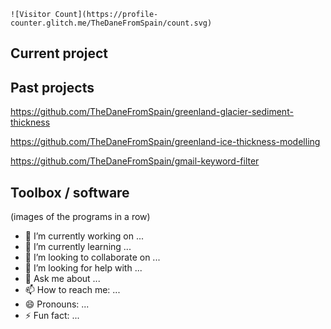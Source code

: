 ```
![Visitor Count](https://profile-counter.glitch.me/TheDaneFromSpain/count.svg)
```

## Current project

## Past projects
https://github.com/TheDaneFromSpain/greenland-glacier-sediment-thickness

https://github.com/TheDaneFromSpain/greenland-ice-thickness-modelling

https://github.com/TheDaneFromSpain/gmail-keyword-filter

## Toolbox / software

(images of the programs in a row)

- 🔭 I’m currently working on ...
- 🌱 I’m currently learning ...
- 👯 I’m looking to collaborate on ...
- 🤔 I’m looking for help with ...
- 💬 Ask me about ...
- 📫 How to reach me: ...
- 😄 Pronouns: ...
- ⚡ Fun fact: ...
